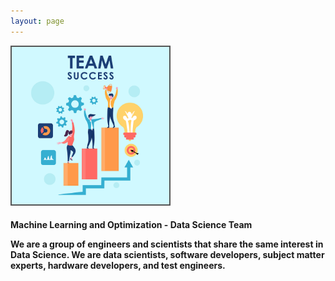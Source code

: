 ```yaml
---
layout: page
---
```

<meta name="viewport" content="width=device-width, initial-scale=1">
<style>
.center {
  display: block;
  margin-left: auto;
  margin-right: auto;
  width: 50%;
}
img {
  border: 2px solid #555;
}
</style>
<script src="https://kit.fontawesome.com/7812f4f196.js" crossorigin="anonymous"></script>

<img src="/pics/Team-Business-People-Success-Teamwork-Group-4630294.png" class="img-responsive" alt="ts" style="width:50%;">

<h4>Machine Learning and Optimization - Data Science Team
  

<p>We are a group of engineers and scientists that share the same interest in Data Science. We are data scientists, software developers, subject matter experts, hardware developers, and test engineers. </p>

